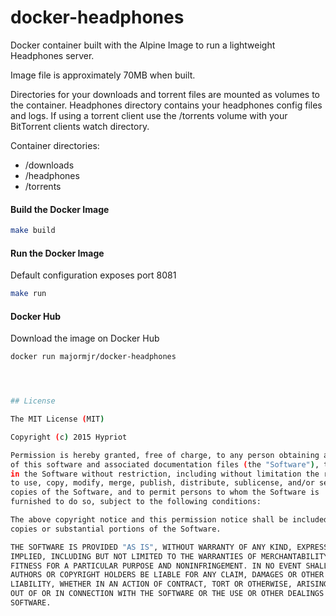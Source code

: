 # docker-headphones

Docker container built with the Alpine Image to run a lightweight Headphones server.

Image file is approximately 70MB when built.


Directories for your downloads and torrent files are mounted as volumes to the container.  Headphones directory contains your headphones config files and logs.  If using a torrent client use the /torrents volume with your BitTorrent clients watch directory.

Container directories:
* /downloads
* /headphones
* /torrents

#### Build the Docker Image
```bash
make build
```

#### Run the Docker Image 

Default configuration exposes port 8081
```bash
make run
```

#### Docker Hub

Download the image on Docker Hub
```bash
docker run majormjr/docker-headphones




## License

The MIT License (MIT)

Copyright (c) 2015 Hypriot

Permission is hereby granted, free of charge, to any person obtaining a copy
of this software and associated documentation files (the "Software"), to deal
in the Software without restriction, including without limitation the rights
to use, copy, modify, merge, publish, distribute, sublicense, and/or sell
copies of the Software, and to permit persons to whom the Software is
furnished to do so, subject to the following conditions:

The above copyright notice and this permission notice shall be included in all
copies or substantial portions of the Software.

THE SOFTWARE IS PROVIDED "AS IS", WITHOUT WARRANTY OF ANY KIND, EXPRESS OR
IMPLIED, INCLUDING BUT NOT LIMITED TO THE WARRANTIES OF MERCHANTABILITY,
FITNESS FOR A PARTICULAR PURPOSE AND NONINFRINGEMENT. IN NO EVENT SHALL THE
AUTHORS OR COPYRIGHT HOLDERS BE LIABLE FOR ANY CLAIM, DAMAGES OR OTHER
LIABILITY, WHETHER IN AN ACTION OF CONTRACT, TORT OR OTHERWISE, ARISING FROM,
OUT OF OR IN CONNECTION WITH THE SOFTWARE OR THE USE OR OTHER DEALINGS IN THE
SOFTWARE.

